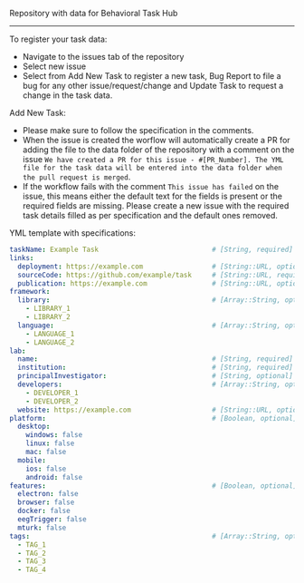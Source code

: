 Repository with data for Behavioral Task Hub

---

To register your task data:

- Navigate to the issues tab of the repository
- Select new issue
- Select from Add New Task to register a new task, Bug Report to file a bug for any other issue/request/change and Update Task to request a change in the task data.

Add New Task:

- Please make sure to follow the specification in the comments. 
- When the issue is created the worflow will automatically create a PR for adding the file to the data folder of the repository with a comment on the issue  `We have created a PR for this issue - #[PR_Number]. The YML file for the task data will be entered into the data folder when the pull request is merged`.
- If the workflow fails with the comment `This issue has failed`  on the issue, this means either the default text for the fields 
is present or the required fields are missing. Please create a new issue with the required task details filled as per specification and the default ones removed.

YML template with specifications:

```yml
taskName: Example Task                            # [String, required]
links: 
  deployment: https://example.com                 # [String::URL, optional]
  sourceCode: https://github.com/example/task     # [String::URL, required]
  publication: https://example.com                # [String::URL, optional]
framework:
  library:                                        # [Array::String, optional]
    - LIBRARY_1 
    - LIBRARY_2
  language:                                       # [Array::String, optional]
    - LANGUAGE_1
    - LANGUAGE_2
lab:
  name:                                           # [String, required]
  institution:                                    # [String, required]
  principalInvestigator:                          # [String, optional]
  developers:                                     # [Array::String, optional]
    - DEVELOPER_1
    - DEVELOPER_2
  website: https://example.com                    # [String::URL, optional]
platform:                                         # [Boolean, optional]
  desktop:
    windows: false
    linux: false
    mac: false
  mobile:
    ios: false
    android: false
features:                                         # [Boolean, optional]
  electron: false
  browser: false
  docker: false
  eegTrigger: false
  mturk: false
tags:                                             # [Array::String, optional]
  - TAG_1
  - TAG_2
  - TAG_3
  - TAG_4
```
